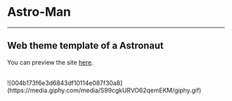 # Astro-Man
---
Web theme template of a Astronaut
<br>
---
<p>You can preview the site <a href="https://hashan99.github.io/Astro-Man/">here</a>.</p>
<br>
![004b173f6e3d6843df10114e087f30a8](https://media.giphy.com/media/S99cgkURVO62qemEKM/giphy.gif) 

